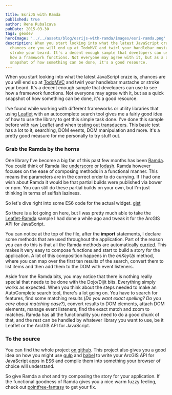```yaml
---

title: EsriJS with Ramda
published: true
author: Rene Rubalcava
pubDate: 2015-03-30
tags: geodev
heroImage: '../../assets/blog/esrijs-with-ramda/images/esri-ramda.png'
description: When you start looking into what the latest JavaScript craze is,
  chances are you will end up at TodoMVC and twirl your handlebar mustache or
  stroke your beard. It's a decent enough sample that developers can use to see
  how a framework functions. Not everyone may agree with it, but as a quick
  snapshot of how something can be done, it's a good resource.
---
```


When you start looking into what the latest JavaScript craze is, chances are you
will end up at [TodoMVC](http://todomvc.com/) and twirl your handlebar mustache
or stroke your beard. It's a decent enough sample that developers can use to see
how a framework functions. Not everyone may agree with it, but as a quick
snapshot of how something can be done, it's a good resource.

I've found while working with different frameworks or utility libraries that
using [Leaflet](http://leafletjs.com/) with an autocomplete search tool gives me
a fairly good idea of how to use the library to get this simple task done. I've
done this sample before with
[raw Leaflet](http://odoe.net/blog/custom-leaflet-control/) and when
[testing out transducers](http://odoe.net/blog/leaflet-control-transducers-and-es6/).
This basic test has a lot to it, searching, DOM events, DOM manipulation and
more. It's a pretty good measure for me personally to try stuff out.

### Grab the Ramda by the horns

One library I've become a big fan of this past few months has been
[Ramda](http://ramdajs.com/). You could think of Ramda like
[underscore](http://underscorejs.org/) or [lodash](https://lodash.com/). Ramda
however focuses on the ease of composing methods in a functional manner. This
means the parameters are in the correct order to do currying. If I had one wish
about Ramda it would be that partial builds were published via bower or npm. You
can still do these partial builds on your own, but I'm just thinking in terms of
selfish laziness.

So let's dive right into some ES6 code for the actual widget.
[gist](https://gist.github.com/odoe/6e5a33645282ade9dd93)

So there is a lot going on here, but I was pretty much able to take the
[Leaflet-Ramda](https://github.com/odoe/leaflet-ramda) sample I had done a while
ago and tweak it for the ArcGIS API for JavaScript.

You can notice at the top of the file, after the **import** statements, I
declare some methods that are used throughout the application. Part of the
reason you can do this is that all the Ramda methods are automatically
[curried](http://www.crockford.com/javascript/www_svendtofte_com/code/curried_javascript/index.html).
This makes it very easy to compose functions and start to build a story for the
application. A lot of this composition happens in the _onKeyUp_ method, where
you can map over the first ten results of the search, convert them to list items
and then add them to the DOM with event listeners.

Aside from the Ramda bits, you may notice that there is nothing really special
that needs to be done with the Dojo/Dijit bits. Everything simply works as
expected. When you think about the steps needed to make an AutoComplete search
tool, there's a lot going on. You have to search for features, find some
matching results (_Do you want exact spelling? Do you care about matching
case?_), convert results to DOM elements, attach DOM elements, manage event
listeners, find the exact match and zoom to matches. Ramda has all the
functionality you need to do a good chunk of that, and the rest can be handled
by whatever library you want to use, be it Leaflet or the ArcGIS API for
JavaScript.

### To the source

You can find the whole project
[on github](https://github.com/odoe/esrijs-ramda). This project also gives you a
good idea on how you might use [gulp](http://gulpjs.com/) and
[babel](https://babeljs.io/) to write your ArcGIS API for JavaScript apps in ES6
and compile them into something your browser of choice will understand.

So give Ramda a shot and try composing the story for your application. If the
functional goodness of Ramda gives you a nice warm fuzzy feeling, check out
[pointfree-fantasy](https://github.com/DrBoolean/pointfree-fantasy) to get your
fix.

